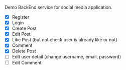 Demo BackEnd service for social media application.
- [x] Register
- [x] Login
- [x] Create Post
- [x] Edit Post
- [x] Like Post (but not check user is already like or not)
- [x] Comment
- [x] Delete Post
- [ ] Edit user detail (change username, email, password)
- [ ] Edit Comment
